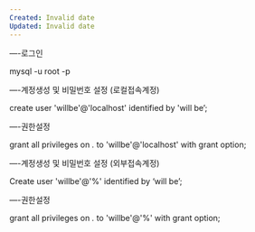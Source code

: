 ```yaml
---
Created: Invalid date
Updated: Invalid date
---
```

—-로그인

mysql -u root -p

—-계정생성 및 비밀번호 설정 (로컬접속계정)

create user 'willbe'@'localhost' identified by 'will be’;

—-권한설정

grant all privileges on *.* to 'willbe'@'localhost' with grant option;

—-계정생성 및 비밀번호 설정 (외부접속계정)

Create user 'willbe'@'%' identified by ‘will be’;

—-권한설정

grant all privileges on *.* to 'willbe'@'%' with grant option;